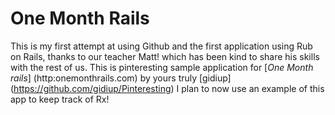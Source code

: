 # One Month Rails

This is my first attempt at using Github and the first application using Rub on Rails, thanks to our teacher Matt! which has been kind to share his skills with the rest of us. This is pinteresting sample application for [*One Month rails*] (http:onemonthrails.com) by yours truly [gidiup] (https://github.com/gidiup/Pinteresting)
I plan to now use an example of this app to keep track of Rx!